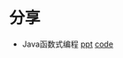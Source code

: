 # 分享

- Java函数式编程
 [ppt](http://showmecode.cn/share/java/functional.html) 
 [code](https://github.com/xiaoyu5256/functional_demo) 

